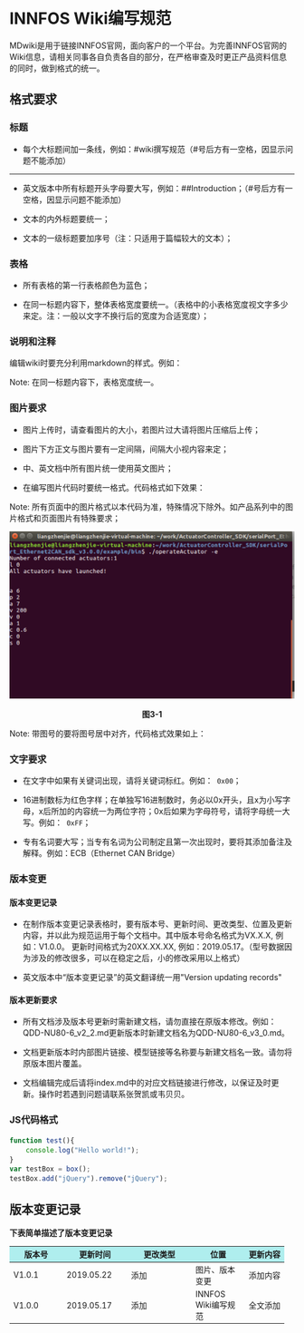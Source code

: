 # INNFOS Wiki编写规范
MDwiki是用于链接INNFOS官网，面向客户的一个平台。为完善INNFOS官网的Wiki信息，请相关同事各自负责各自的部分，在严格审查及时更正产品资料信息的同时，做到格式的统一。

## 格式要求
### 标题
- 每个大标题间加一条线，例如：#wiki撰写规范（#号后方有一空格，因显示问题不能添加）

----

- 英文版本中所有标题开头字母要大写，例如：##Introduction；（#号后方有一空格，因显示问题不能添加）

- 文本的内外标题要统一；

- 文本的一级标题要加序号（注：只适用于篇幅较大的文本）；
  
  
### 表格
- 所有表格的第一行表格颜色为蓝色；

- 在同一标题内容下，整体表格宽度要统一。（表格中的小表格宽度视文字多少来定。注：一般以文字不换行后的宽度为合适宽度）；


### 说明和注释
编辑wiki时要充分利用markdown的样式。例如：

Note: 在同一标题内容下，表格宽度统一。


### 图片要求
- 图片上传时，请查看图片的大小，若图片过大请将图片压缩后上传；

- 图片下方正文与图片要有一定间隔，间隔大小视内容来定；

- 中、英文档中所有图片统一使用英文图片；

- 在编写图片代码时要统一格式。代码格式如下效果：

Note: 所有页面中的图片格式以本代码为准，特殊情况下除外。如产品系列中的图片格式和页面图片有特殊要求；

<img src="../img/026.png" style="width:600px">

<p><div class="md-text" style="text-align: center;"><strong>图3-1</strong></div></p >

Note: 带图号的要将图号居中对齐，代码格式效果如上：


### 文字要求
- 在文字中如果有关键词出现，请将关键词标红。例如：` 0x00`；

- 16进制数标为红色字样；在单独写16进制数时，务必以0x开头，且x为小写字母，x后所加的内容统一为两位字符；0x后如果为字母符号，请将字母统一大写。例如：` 0xFF`；

- 专有名词要大写；当专有名词为公司制定且第一次出现时，要将其添加备注及解释。例如：ECB（Ethernet CAN Bridge）


### 版本变更
#### 版本变更记录
- 在制作版本变更记录表格时，要有版本号、更新时间、更改类型、位置及更新内容，并以此为规范运用于每个文档中。其中版本号命名格式为VX.X.X, 例如：V1.0.0。 更新时间格式为20XX.XX.XX, 例如：2019.05.17。（型号数据因为涉及的修改很多，可以在稳定之后，小的修改采用以上格式）

- 英文版本中“版本变更记录”的英文翻译统一用"Version updating records"

#### 版本更新要求
- 所有文档涉及版本号更新时需新建文档，请勿直接在原版本修改。例如：QDD-NU80-6_v2_2.md更新版本时新建文档名为QDD-NU80-6_v3_0.md。

- 文档更新版本时内部图片链接、模型链接等名称要与新建文档名一致。请勿将原版本图片覆盖。

- 文档编辑完成后请将index.md中的对应文档链接进行修改，以保证及时更新。操作时若遇到问题请联系张贺凯或韦贝贝。


### JS代码格式　
```javascript
function test(){
	console.log("Hello world!");
}
var testBox = box();
testBox.add("jQuery").remove("jQuery");
```


## 版本变更记录
**下表简单描述了版本变更记录**

<table style="width:600px"><thead><tr style="background:PaleTurquoise"><th style="width:80px">版本号</th><th style="width:100px">更新时间</th><th style="width:100px">更改类型</th><th style="width:80px">位置</th><th>更新内容</th></tr></thead><tbody><tr><td>V1.0.1</td><td>2019.05.22</td><td>添加</td><td>图片、版本变更</td><td>添加内容</td><tr><td>V1.0.0</td><td>2019.05.17</td><td>添加</td><td>INNFOS Wiki编写规范</td><td>全文添加</td></tbody></table>

